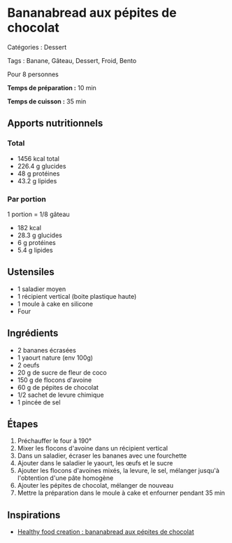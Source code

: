 # Bananabread aux pépites de chocolat

Catégories : Dessert

Tags : Banane, Gâteau, Dessert, Froid, Bento

Pour 8 personnes

**Temps de préparation :** 10 min

**Temps de cuisson :** 35 min

## Apports nutritionnels

### Total

* 1456 kcal total
* 226.4 g glucides
* 48 g protéines
* 43.2 g lipides

### Par portion

1 portion = 1/8 gâteau

* 182 kcal
* 28.3 g glucides
* 6 g protéines
* 5.4 g lipides

## Ustensiles

* 1 saladier moyen
* 1 récipient vertical (boite plastique haute)
* 1 moule à cake en silicone
* Four

## Ingrédients

* 2 bananes écrasées
* 1 yaourt nature (env 100g)
* 2 oeufs
* 20 g de sucre de fleur de coco
* 150 g de flocons d'avoine
* 60 g de pépites de chocolat
* 1/2 sachet de levure chimique
* 1 pincée de sel

## Étapes

1. Préchauffer le four à 190°
2. Mixer les flocons d'avoine dans un récipient vertical
3. Dans un saladier, écraser les bananes avec une fourchette
4. Ajouter dans le saladier le yaourt, les œufs et le sucre
5. Ajouter les flocons d'avoines mixés, la levure, le sel, mélanger jusqu'à l'obtention d'une pâte homogène
6. Ajouter les pépites de chocolat, mélanger de nouveau
7. Mettre la préparation dans le moule à cake et enfourner pendant 35 min

## Inspirations

* [Healthy food creation : bananabread aux pépites de chocolat](https://www.healthyfoodcreation.fr/bananabread-aux-pepites-de-chocolat/)